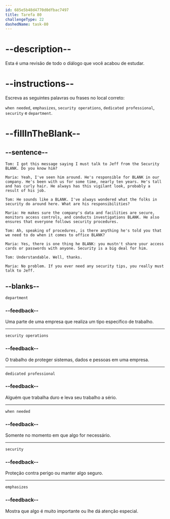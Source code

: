```yaml
---
id: 685e5b48d4770d0dfbac7497
title: Tarefa 80
challengeType: 22
dashedName: task-80
---
```


<!-- REVIEW -->

# --description--

Esta é uma revisão de todo o diálogo que você acabou de estudar.

# --instructions--

Escreva as seguintes palavras ou frases no local correto:

`when needed`, `emphasizes`, `security operations`, `dedicated professional`, `security` e `department`.

# --fillInTheBlank--

## --sentence--

`Tom: I got this message saying I must talk to Jeff from the Security BLANK. Do you know him?`

`Maria: Yeah, I've seen him around. He's responsible for BLANK in our company. He's been with us for some time, nearly ten years. He's tall and has curly hair. He always has this vigilant look, probably a result of his job.`

`Tom: He sounds like a BLANK. I've always wondered what the folks in security do around here. What are his responsibilities?`

`Maria: He makes sure the company's data and facilities are secure, monitors access controls, and conducts investigations BLANK. He also ensures that everyone follows security procedures.`

`Tom: Ah, speaking of procedures, is there anything he's told you that we need to do when it comes to office BLANK?`

`Maria: Yes, there is one thing he BLANK: you mustn't share your access cards or passwords with anyone. Security is a big deal for him.`

`Tom: Understandable. Well, thanks.`

`Maria: No problem. If you ever need any security tips, you really must talk to Jeff.`

## --blanks--

`department`

### --feedback--

Uma parte de uma empresa que realiza um tipo específico de trabalho.

---

`security operations`

### --feedback--

O trabalho de proteger sistemas, dados e pessoas em uma empresa.

---

`dedicated professional`

### --feedback--

Alguém que trabalha duro e leva seu trabalho a sério.

---

`when needed`

### --feedback--

Somente no momento em que algo for necessário.

---

`security`

### --feedback--

Proteção contra perigo ou manter algo seguro.

---

`emphasizes`

### --feedback--

Mostra que algo é muito importante ou lhe dá atenção especial.
